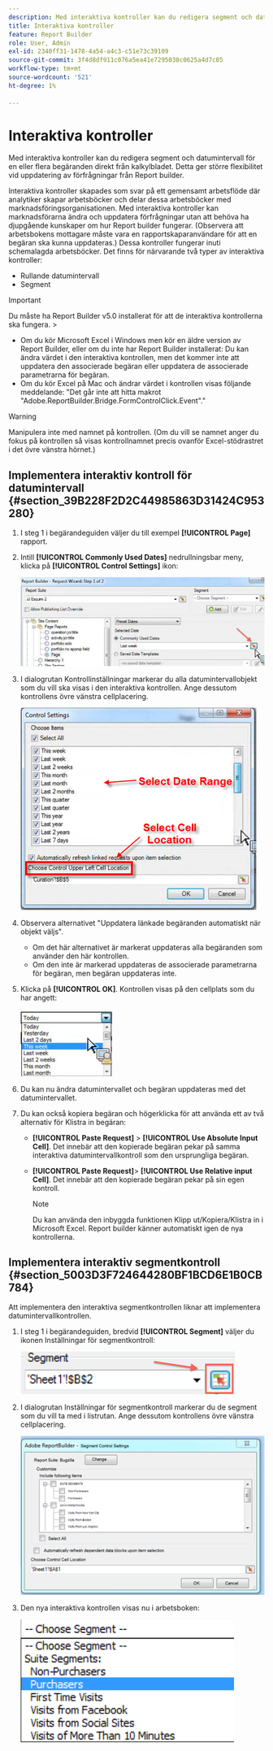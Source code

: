 ```yaml
---
description: Med interaktiva kontroller kan du redigera segment och datumintervall för en eller flera begäranden direkt från kalkylbladet. Detta ger större flexibilitet vid uppdatering av förfrågningar från Report builder.
title: Interaktiva kontroller
feature: Report Builder
role: User, Admin
exl-id: 2340ff31-1478-4a54-a4c3-c51e73c39109
source-git-commit: 3f4d8df911c076a5ea41e7295038c0625a4d7c85
workflow-type: tm+mt
source-wordcount: '521'
ht-degree: 1%

---
```


# Interaktiva kontroller

Med interaktiva kontroller kan du redigera segment och datumintervall för en eller flera begäranden direkt från kalkylbladet. Detta ger större flexibilitet vid uppdatering av förfrågningar från Report builder.

Interaktiva kontroller skapades som svar på ett gemensamt arbetsflöde där analytiker skapar arbetsböcker och delar dessa arbetsböcker med marknadsföringsorganisationen. Med interaktiva kontroller kan marknadsförarna ändra och uppdatera förfrågningar utan att behöva ha djupgående kunskaper om hur Report builder fungerar. (Observera att arbetsbokens mottagare måste vara en rapportskaparanvändare för att en begäran ska kunna uppdateras.) Dessa kontroller fungerar inuti schemalagda arbetsböcker. Det finns för närvarande två typer av interaktiva kontroller:

* Rullande datumintervall
* Segment

>[!IMPORTANT]
>
>Du måste ha Report Builder v5.0 installerat för att de interaktiva kontrollerna ska fungera. >
>* Om du kör Microsoft Excel i Windows men kör en äldre version av Report Builder, eller om du inte har Report Builder installerat: Du kan ändra värdet i den interaktiva kontrollen, men det kommer inte att uppdatera den associerade begäran eller uppdatera de associerade parametrarna för begäran.
>* Om du kör Excel på Mac och ändrar värdet i kontrollen visas följande meddelande: &quot;Det går inte att hitta makrot &quot;Adobe.ReportBuilder.Bridge.FormControlClick.Event&quot;.&quot;
>


>[!WARNING]
>
>Manipulera inte med namnet på kontrollen. (Om du vill se namnet anger du fokus på kontrollen så visas kontrollnamnet precis ovanför Excel-stödrastret i det övre vänstra hörnet.)

## Implementera interaktiv kontroll för datumintervall {#section_39B228F2D2C44985863D31424C953280}

1. I steg 1 i begärandeguiden väljer du till exempel **[!UICONTROL Page]** rapport.
1. Intill **[!UICONTROL Commonly Used Dates]** nedrullningsbar meny, klicka på **[!UICONTROL Control Settings]** ikon:

   ![](assets/date_range_control.png)

1. I dialogrutan Kontrollinställningar markerar du alla datumintervallobjekt som du vill ska visas i den interaktiva kontrollen. Ange dessutom kontrollens övre vänstra cellplacering.

   ![](assets/control_settings.png)

1. Observera alternativet &quot;Uppdatera länkade begäranden automatiskt när objekt väljs&quot;.

   * Om det här alternativet är markerat uppdateras alla begäranden som använder den här kontrollen.
   * Om den inte är markerad uppdateras de associerade parametrarna för begäran, men begäran uppdateras inte.

1. Klicka på **[!UICONTROL OK]**. Kontrollen visas på den cellplats som du har angett:

   ![](assets/date_range_control_interactive.png)

1. Du kan nu ändra datumintervallet och begäran uppdateras med det datumintervallet.
1. Du kan också kopiera begäran och högerklicka för att använda ett av två alternativ för Klistra in begäran:

   * **[!UICONTROL Paste Request]** > **[!UICONTROL Use Absolute Input Cell]**. Det innebär att den kopierade begäran pekar på samma interaktiva datumintervallkontroll som den ursprungliga begäran.

   * **[!UICONTROL Paste Request]**> **[!UICONTROL Use Relative input Cell]**. Det innebär att den kopierade begäran pekar på sin egen kontroll.

      >[!NOTE]
      >
      >Du kan använda den inbyggda funktionen Klipp ut/Kopiera/Klistra in i Microsoft Excel. Report builder känner automatiskt igen de nya kontrollerna.

## Implementera interaktiv segmentkontroll {#section_5003D3F724644280BF1BCD6E1B0CB784}

Att implementera den interaktiva segmentkontrollen liknar att implementera datumintervallkontrollen.

1. I steg 1 i begärandeguiden, bredvid **[!UICONTROL Segment]** väljer du ikonen Inställningar för segmentkontroll:

   ![](assets/segment_interactive_1.png)

1. I dialogrutan Inställningar för segmentkontroll markerar du de segment som du vill ta med i listrutan. Ange dessutom kontrollens övre vänstra cellplacering.

   ![](assets/segment_drop_down_properties.png)

1. Den nya interaktiva kontrollen visas nu i arbetsboken:

   ![](assets/segment_interactive_3.png)
